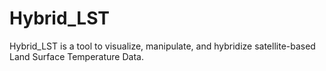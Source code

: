 # Hybrid_LST
Hybrid_LST is a tool to visualize, manipulate, and hybridize satellite-based Land Surface Temperature Data. 
